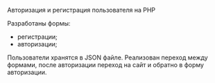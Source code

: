 Авторизация и регистрация пользователя на PHP

Разработаны формы: 
- регистрации;
- авторизации;

Пользователи хранятся в JSON файле.
Реализован переход между формами, после авторизации 
переход на сайт и обратно в форму авторизации.